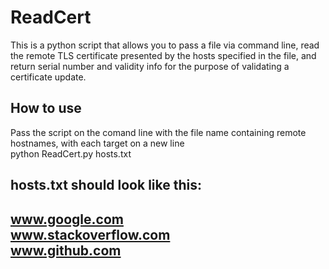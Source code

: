 # ReadCert

This is a python script that allows you to pass a file via command line, read the remote TLS certificate presented by the hosts specified in the file, and return serial number and validity info for the purpose of validating a certificate update.

## How to use 

Pass the script on the comand line with the file name containing remote hostnames, with each target on a new line   
python ReadCert.py hosts.txt

hosts.txt should look like this:
--------------------
www.google.com   
www.stackoverflow.com    
www.github.com     
--------------------
